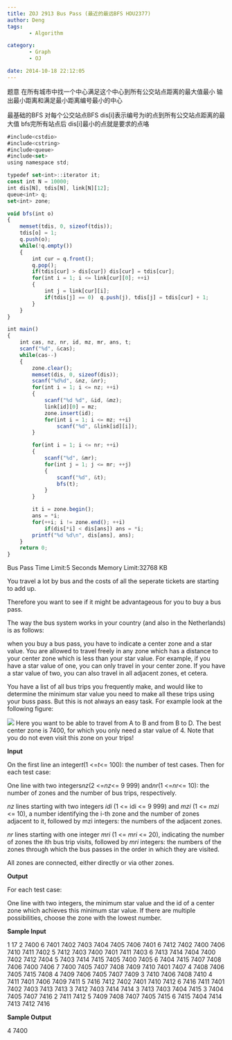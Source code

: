 ```yaml
---
title: ZOJ 2913 Bus Pass (最近的最远BFS HDU2377)
author: Deng
tags: 
       - Algorithm

category: 
       - Graph
       - OJ

date: 2014-10-18 22:12:05
---
```

题意 在所有城市中找一个中心满足这个中心到所有公交站点距离的最大值最小 输出最小距离和满足最小距离编号最小的中心

最基础的BFS 对每个公交站点BFS dis[i]表示编号为i的点到所有公交站点距离的最大值 bfs完所有站点后 dis[i]最小的点就是要求的点咯

```js 
#include<cstdio>
#include<cstring>
#include<queue>
#include<set>
using namespace std;

typedef set<int>::iterator it;
const int N = 10000;
int dis[N], tdis[N], link[N][12];
queue<int> q;
set<int> zone;

void bfs(int o)
{
    memset(tdis, 0, sizeof(tdis));
    tdis[o] = 1;
    q.push(o);
    while(!q.empty())
    {
        int cur = q.front();
        q.pop();
        if(tdis[cur] > dis[cur]) dis[cur] = tdis[cur];
        for(int i = 1; i <= link[cur][0]; ++i)
        {
            int j = link[cur][i];
            if(tdis[j] == 0)  q.push(j), tdis[j] = tdis[cur] + 1;
        }
    }
}

int main()
{
    int cas, nz, nr, id, mz, mr, ans, t;
    scanf("%d", &cas);
    while(cas--)
    {
        zone.clear();
        memset(dis, 0, sizeof(dis));
        scanf("%d%d", &nz, &nr);
        for(int i = 1; i <= nz; ++i)
        {
            scanf("%d %d", &id, &mz);
            link[id][0] = mz;
            zone.insert(id);
            for(int i = 1; i <= mz; ++i)
                scanf("%d", &link[id][i]);
        }

        for(int i = 1; i <= nr; ++i)
        {
            scanf("%d", &mr);
            for(int j = 1; j <= mr; ++j)
            {
                scanf("%d", &t);
                bfs(t);
            }
        }

        it i = zone.begin();
        ans = *i;
        for(++i; i != zone.end(); ++i)
            if(dis[*i] < dis[ans]) ans = *i;
        printf("%d %d\n", dis[ans], ans);
    }
    return 0;
}
```
  Bus Pass    Time Limit:5 Seconds Memory Limit:32768 KB

You travel a lot by bus and the costs of all the seperate tickets are starting to add up.

Therefore you want to see if it might be advantageous for you to buy a bus pass.

The way the bus system works in your country (and also in the Netherlands) is as follows:

when you buy a bus pass, you have to indicate a center zone and a star value. You are allowed to travel freely in any zone which has a distance to your center zone which is less than your star value. For example, if you have a star value of one, you can only travel in your center zone. If you have a star value of two, you can also travel in all adjacent zones, et cetera.

You have a list of all bus trips you frequently make, and would like to determine the minimum star value you need to make all these trips using your buss pass. But this is not always an easy task. For example look at the following figure:

![](../images/cn-onlinejudge-showImage.do-name=0000%2F2913%2FBus_Pass_1.jpg.png)
Here you want to be able to travel from A to B and from B to D. The best center zone is 7400, for which you only need a star value of 4. Note that you do not even visit this zone on your trips!

**Input**

On the first line an integer*t*(1 <=*t*<= 100): the number of test cases. Then for each test case:

One line with two integers*nz*(2 <=*nz*<= 9 999) and*nr*(1 <=*nr*<= 10): the number of zones and the number of bus trips, respectively.

*nz* lines starting with two integers *idi* (1 <= idi <= 9 999) and *mzi* (1 <= *mzi* <= 10), a number identifying the i-th zone and the number of zones adjacent to it, followed by mzi integers: the numbers of the adjacent zones.

*nr* lines starting with one integer *mri* (1 <= *mri* <= 20), indicating the number of zones the ith bus trip visits, followed by *mri* integers: the numbers of the zones through which the bus passes in the order in which they are visited.

All zones are connected, either directly or via other zones.

**Output**

For each test case:

One line with two integers, the minimum star value and the id of a center zone which achieves this minimum star value. If there are multiple possibilities, choose the zone with the lowest number.

**Sample Input**

1
17 2
7400 6 7401 7402 7403 7404 7405 7406
7401 6 7412 7402 7400 7406 7410 7411
7402 5 7412 7403 7400 7401 7411
7403 6 7413 7414 7404 7400 7402 7412
7404 5 7403 7414 7415 7405 7400
7405 6 7404 7415 7407 7408 7406 7400
7406 7 7400 7405 7407 7408 7409 7410 7401
7407 4 7408 7406 7405 7415
7408 4 7409 7406 7405 7407
7409 3 7410 7406 7408
7410 4 7411 7401 7406 7409
7411 5 7416 7412 7402 7401 7410
7412 6 7416 7411 7401 7402 7403 7413
7413 3 7412 7403 7414
7414 3 7413 7403 7404
7415 3 7404 7405 7407
7416 2 7411 7412
5 7409 7408 7407 7405 7415
6 7415 7404 7414 7413 7412 7416

**Sample Output**

4 7400